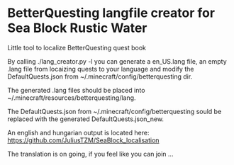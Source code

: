 # BetterQuesting langfile creator for Sea Block Rustic Water
Little tool to localize BetterQuesting quest book

By calling ./lang_creator.py -l <lang> you can generate a en_US.lang file, an empty .lang file from locaizing quests to your language and modify the DefaultQuests.json from ~/.minecraft/config/betterquesting dir.

The generated .lang files should be placed into ~/.minecraft/resources/betterquesting/lang.

The DefaultQuests.json from ~/.minecraft/config/betterquesting sould be replaced with the generated DefaultQuests.json_new.

An english and hungarian output is located here:
https://github.com/JuliusTZM/SeaBlock_localisation

The translation is on going, if you feel like you can join ...
